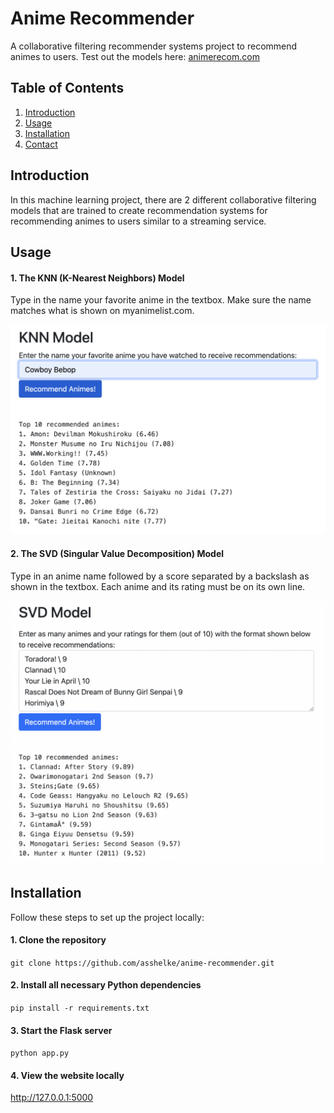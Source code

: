 # Anime Recommender

A collaborative filtering recommender systems project to recommend animes to users. Test out the models here: [animerecom.com](animerecom.com)

## Table of Contents

1. [Introduction](#introduction)
2. [Usage](#usage)
3. [Installation](#installation)
4. [Contact](#contact)

## Introduction

In this machine learning project, there are 2 different collaborative filtering models that are trained to create recommendation systems for recommending animes to users similar to a streaming service.

## Usage

#### 1. The KNN (K-Nearest Neighbors) Model

Type in the name your favorite anime in the textbox. Make sure the name matches what is shown on myanimelist.com.

![KNN Model Usage](images/knn_model_usage.png)

#### 2. The SVD (Singular Value Decomposition) Model

Type in an anime name followed by a score separated by a backslash as shown in the textbox. Each anime and its rating must be on its own line.

![SVD Model Usage](images/svd_model_usage.png)

## Installation

Follow these steps to set up the project locally:

#### 1. Clone the repository

`git clone https://github.com/asshelke/anime-recommender.git`

#### 2. Install all necessary Python dependencies

`pip install -r requirements.txt`

#### 3. Start the Flask server

`python app.py`

#### 4. View the website locally

http://127.0.0.1:5000